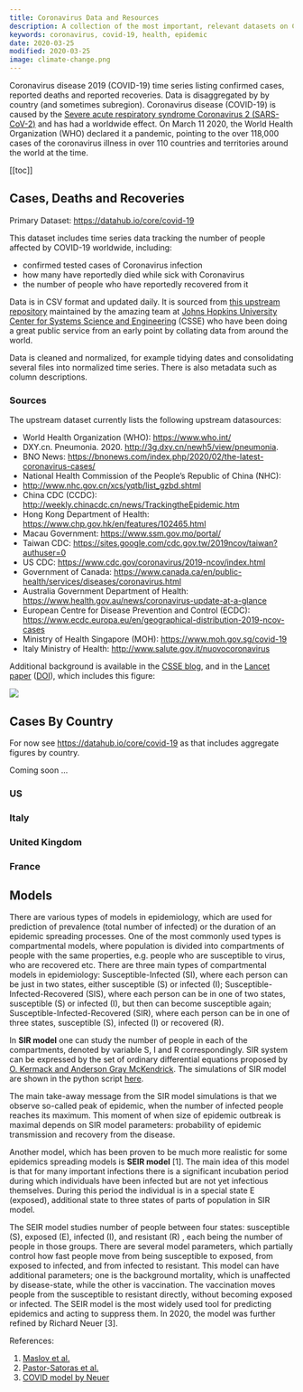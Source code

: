 ```yaml
---
title: Coronavirus Data and Resources
description: A collection of the most important, relevant datasets on Coronavirus (COVID-19) outbreak.
keywords: coronavirus, covid-19, health, epidemic
date: 2020-03-25
modified: 2020-03-25
image: climate-change.png
---
```


Coronavirus disease 2019 (COVID-19) time series listing confirmed cases, reported deaths and reported recoveries. Data is disaggregated by by country (and sometimes subregion). Coronavirus disease (COVID-19) is caused by the [Severe acute respiratory syndrome Coronavirus 2 (SARS-CoV-2)][sars2] and has had a worldwide effect. On March 11 2020, the World Health Organization (WHO) declared it a pandemic, pointing to the over 118,000 cases of the coronavirus illness in over 110 countries and territories around the world at the time.

[covid]: https://en.wikipedia.org/wiki/Coronavirus_disease_2019
[sars2]: https://en.wikipedia.org/wiki/Severe_acute_respiratory_syndrome_coronavirus_2

[[toc]]

## Cases, Deaths and Recoveries

Primary Dataset: https://datahub.io/core/covid-19

This dataset includes time series data tracking the number of people affected by COVID-19 worldwide, including:

* confirmed tested cases of Coronavirus infection
* how many have reportedly died while sick with Coronavirus
* the number of people who have reportedly recovered from it

Data is in CSV format and updated daily. It is sourced from [this upstream repository](https://github.com/CSSEGISandData/COVID-19) maintained by the amazing team at [Johns Hopkins University Center for Systems Science and Engineering](https://systems.jhu.edu/) (CSSE) who have been doing a great public service from an early point by collating data from around the world.

Data is cleaned and normalized, for example tidying dates and consolidating several files into normalized time series. There is also metadata such as column descriptions.

### Sources

The upstream dataset currently lists the following upstream datasources:

- World Health Organization (WHO): https://www.who.int/
- DXY.cn. Pneumonia. 2020. http://3g.dxy.cn/newh5/view/pneumonia.
- BNO News: https://bnonews.com/index.php/2020/02/the-latest-coronavirus-cases/
- National Health Commission of the People’s Republic of China (NHC):
- http://www.nhc.gov.cn/xcs/yqtb/list_gzbd.shtml
- China CDC (CCDC): http://weekly.chinacdc.cn/news/TrackingtheEpidemic.htm
- Hong Kong Department of Health: https://www.chp.gov.hk/en/features/102465.html
- Macau Government: https://www.ssm.gov.mo/portal/
- Taiwan CDC: https://sites.google.com/cdc.gov.tw/2019ncov/taiwan?authuser=0
- US CDC: https://www.cdc.gov/coronavirus/2019-ncov/index.html
- Government of Canada: https://www.canada.ca/en/public-health/services/diseases/coronavirus.html
- Australia Government Department of Health: https://www.health.gov.au/news/coronavirus-update-at-a-glance
- European Centre for Disease Prevention and Control (ECDC): https://www.ecdc.europa.eu/en/geographical-distribution-2019-ncov-cases
- Ministry of Health Singapore (MOH): https://www.moh.gov.sg/covid-19
- Italy Ministry of Health: http://www.salute.gov.it/nuovocoronavirus

Additional background is available in the [CSSE blog](https://systems.jhu.edu/research/public-health/ncov/), and in the [Lancet paper](https://www.thelancet.com/journals/laninf/article/PIIS1473-3099(20)30120-1/fulltext) ([DOI](https://doi.org/10.1016/S1473-3099(20)30120-1)), which includes this figure:

![](https://i.imgur.com/X32lUEU.png)

## Cases By Country

For now see https://datahub.io/core/covid-19 as that includes aggregate figures by country.

Coming soon ...

### US

### Italy

### United Kingdom

### France


## Models
There are various types of models in epidemiology, which are used for prediction of prevalence (total number of infected) or the duration of an epidemic spreading processes. One of the most commonly used types is compartmental models, where population is divided into compartments of people with the same properties, e.g. people who are susceptible to virus, who are recovered etc.
There are three main types of compartmental models in epidemiology: 
    Susceptible-Infected (SI), where each person can be just in two states, either susceptible (S) or infected (I); 
     Susceptible-Infected-Recovered (SIS), where each person can be in one of two states, susceptible (S) or infected (I), but then can become susceptible again;
     Susceptible-Infected-Recovered (SIR), where each person can be  in one of three states, susceptible (S), infected (I) or recovered (R).
     
In **SIR model** one can study the number of people in each of the compartments, denoted by variable S, I and R correspondingly. SIR system can be  expressed by the set of ordinary differential equations proposed by [O. Kermack and Anderson Gray McKendrick](https://en.wikipedia.org/wiki/Compartmental_models_in_epidemiology). 
The simulations of SIR model are shown in the python script [here](https://github.com/Liyubov/heterogeneous-dynamics-on-networks/blob/master/code_network_heterogen_models/spreading_SIR.py).

The main take-away message from the SIR model simulations is that we observe so-called peak of epidemic, when the number of infected people reaches its maximum. This moment of when size of epidemic outbreak is maximal depends on SIR model parameters: probability of epidemic transmission and recovery from the disease. 

Another model, which has been proven to be much more realistic for some epidemics spreading models is **SEIR model** [1]. 
The main idea of this model is that for many important infections there is a significant incubation period during which individuals have been infected but are not yet infectious themselves. During this period the individual is in a special state E (exposed), additional state to three states of parts of population in SIR model. 

The SEIR model studies number of people between four states: susceptible (S), exposed (E), infected (I), and resistant (R) , each being the number of people in those groups. There are several model parameters, which partially control how fast people move from being susceptible to exposed, from exposed to infected, and from infected to resistant. This model can have additional parameters; one is the background mortality, which is unaffected by disease-state, while the other is vaccination. The vaccination moves people from the susceptible to resistant directly, without becoming exposed or infected.
The SEIR model is the most widely used tool for predicting epidemics and acting to suppress them. In 2020, the model was further refined by Richard Neuer [3].


References:
1. [Maslov et al.](https://arxiv.org/abs/2003.09564)
2. [Pastor-Satoras et al.](https://arxiv.org/abs/1408.2701)
3. [COVID model by Neuer](https://neherlab.org/covid19/)

